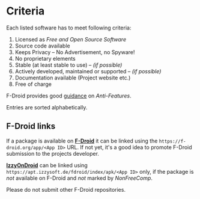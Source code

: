 # Criteria

Each listed software has to meet following criteria:

1. Licensed as *Free and Open Source Software*
1. Source code available
1. Keeps Privacy – No Advertisement, no Spyware!
1. No proprietary elements
1. Stable (at least stable to use) – *(if possible)*
1. Actively developed, maintained or supported – *(if possible)*
1. Documentation available (Project website etc.)
1. Free of charge

F-Droid provides good [guidance](https://f-droid.org/docs/Anti-Features/) on *Anti-Features*.

Entries are sorted alphabetically.

## F-Droid links

If a package is available on [**F-Droid**](https://f-droid.org/) it can be linked using the `https://f-droid.org/app/<App ID>` URL.
If not yet, it's a good idea to promote F-Droid submission to the projects developer.

[**IzzyOnDroid**](https://apt.izzysoft.de/fdroid/) can be linked using `https://apt.izzysoft.de/fdroid/index/apk/<App ID>` only, if the package is *not* available on F-Droid and *not* marked by *NonFreeComp*.

Please do not submit other F-Droid repositories.
